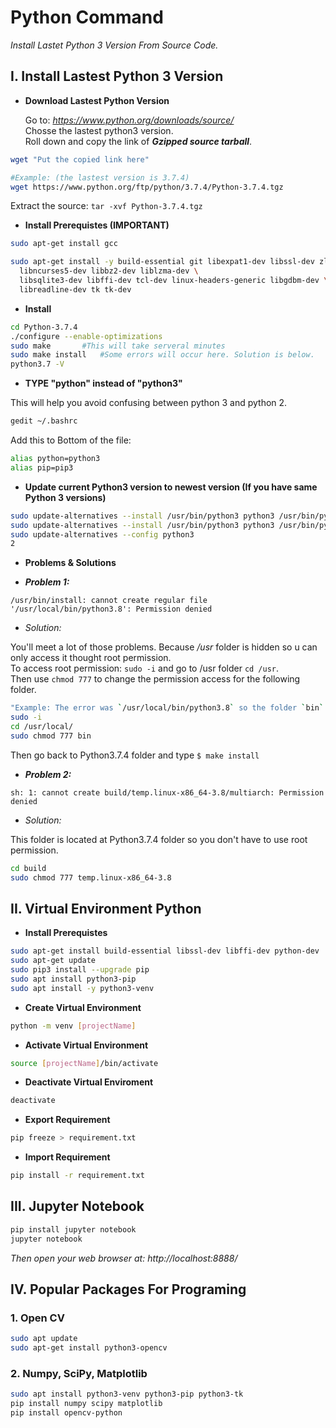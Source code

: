 # Python Command

*Install Lastet Python 3 Version From Source Code.*


## I. Install Lastest Python 3 Version


- **Download Lastest Python Version**

	Go to: *https://www.python.org/downloads/source/*  
	Chosse the lastest python3 version.  
	Roll down and copy the link of ***Gzipped source tarball***.  

```sh
wget "Put the copied link here"

#Example: (the lastest version is 3.7.4)
wget https://www.python.org/ftp/python/3.7.4/Python-3.7.4.tgz
```
Extract the source: `tar -xvf Python-3.7.4.tgz `


- **Install Prerequistes (IMPORTANT)**

```sh
sudo apt-get install gcc

sudo apt-get install -y build-essential git libexpat1-dev libssl-dev zlib1g-dev \
  libncurses5-dev libbz2-dev liblzma-dev \
  libsqlite3-dev libffi-dev tcl-dev linux-headers-generic libgdbm-dev \
  libreadline-dev tk tk-dev
```

- **Install**
  
```sh
cd Python-3.7.4
./configure --enable-optimizations
sudo make 		#This will take serveral minutes
sudo make install 	#Some errors will occur here. Solution is below.
python3.7 -V
```

- **TYPE "python" instead of "python3"**

This will help you avoid confusing between python 3 and python 2.

```sh
gedit ~/.bashrc
```
Add this to Bottom of the file:
```sh
alias python=python3
alias pip=pip3
```
- **Update current Python3 version to newest version (If you have same Python 3 versions)**

```sh
sudo update-alternatives --install /usr/bin/python3 python3 /usr/bin/python3.6 1
sudo update-alternatives --install /usr/bin/python3 python3 /usr/bin/python3.7 2
sudo update-alternatives --config python3
2
```

- **Problems & Solutions**

- **<i>Problem 1:</i>**

```
/usr/bin/install: cannot create regular file '/usr/local/bin/python3.8': Permission denied
```

- <i>Solution:</i>

You'll meet a lot of those problems. Because */usr* folder is hidden so u can only access it thought root permission.  
To access root permission: `sudo -i` and go to /usr folder `cd /usr`.  
Then use `chmod 777` to change the permission access for the following folder.  

```sh
"Example: The error was `/usr/local/bin/python3.8` so the folder `bin`  need to be change permission"
sudo -i
cd /usr/local/
sudo chmod 777 bin
```

Then go back to Python3.7.4 folder and type ```$ make install```

- **<i>Problem 2:</i>**

```
sh: 1: cannot create build/temp.linux-x86_64-3.8/multiarch: Permission denied
```
- <i>Solution:</i>

This folder is located at Python3.7.4 folder so you don't have to use root permission.

```sh
cd build
sudo chmod 777 temp.linux-x86_64-3.8
```

## II. Virtual Environment Python


- **Install Prerequistes**
	
```sh
sudo apt-get install build-essential libssl-dev libffi-dev python-dev
sudo apt-get update
sudo pip3 install --upgrade pip 
sudo apt install python3-pip
sudo apt install -y python3-venv
```

- **Create Virtual Environment**

```sh
python -m venv [projectName]
```

- **Activate Virtual Environment**

```sh
source [projectName]/bin/activate
```

- **Deactivate Virtual Enviroment**

```sh
deactivate
```

- **Export Requirement**

```sh
pip freeze > requirement.txt
```

- **Import Requirement**

```sh
pip install -r requirement.txt
```


## III. Jupyter Notebook

```sh
pip install jupyter notebook
jupyter notebook
```
*Then open your web browser at: http://localhost:8888/*

## IV. Popular Packages For Programing

### 1. Open CV

```sh 
sudo apt update 
sudo apt-get install python3-opencv
```

### 2. Numpy, SciPy, Matplotlib

```sh 
sudo apt install python3-venv python3-pip python3-tk
pip install numpy scipy matplotlib
pip install opencv-python
```
